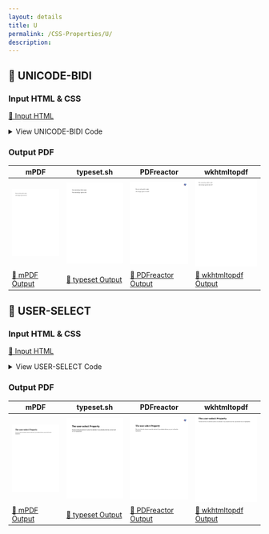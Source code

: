 ```yaml
---
layout: details
title: U
permalink: /CSS-Properties/U/
description: 
---
```




## 🔬 UNICODE-BIDI

### Input HTML & CSS

[📄 Input HTML](https://raw.githubusercontent.com/azettl/compare.html2pdf.tools/master//html/CSS%20Properties/U/unicode-bidi.html)

<details>
    <summary>
        View UNICODE-BIDI Code
    </summary>
    <pre><code class="hljs xml"><span class="hljs-meta">&lt;!DOCTYPE <span class="hljs-meta-keyword">html</span>&gt;</span>
<span class="hljs-comment">&lt;!-- Sample from https://css-tricks.com/almanac/properties/d/direction/ --&gt;</span>
<span class="hljs-tag">&lt;<span class="hljs-name">html</span> <span class="hljs-attr">lang</span>=<span class="hljs-string">"en"</span>&gt;</span>
    <span class="hljs-tag">&lt;<span class="hljs-name">head</span>&gt;</span>
        <span class="hljs-tag">&lt;<span class="hljs-name">style</span>&gt;</span><span class="css">
        *<span class="hljs-selector-attr">[dir=<span class="hljs-string">"ltr"</span>]</span> { <span class="hljs-attribute">direction</span>: ltr; <span class="hljs-attribute">unicode-bidi</span>: embed; }

*<span class="hljs-selector-attr">[dir=<span class="hljs-string">"rtl"</span>]</span> { <span class="hljs-attribute">direction</span>: rtl; <span class="hljs-attribute">unicode-bidi</span>: embed; }

<span class="hljs-selector-tag">bdo</span><span class="hljs-selector-attr">[dir=<span class="hljs-string">"ltr"</span>]</span> { <span class="hljs-attribute">direction</span>: ltr; <span class="hljs-attribute">unicode-bidi</span>: bidi-override; }

<span class="hljs-selector-tag">bdo</span><span class="hljs-selector-attr">[dir=<span class="hljs-string">"rtl"</span>]</span> { <span class="hljs-attribute">direction</span>: rtl; <span class="hljs-attribute">unicode-bidi</span>: bidi-override; }
        </span><span class="hljs-tag">&lt;/<span class="hljs-name">style</span>&gt;</span>
    <span class="hljs-tag">&lt;/<span class="hljs-name">head</span>&gt;</span>
    <span class="hljs-tag">&lt;<span class="hljs-name">body</span>&gt;</span>
        <span class="hljs-tag">&lt;<span class="hljs-name">p</span>&gt;</span>This text will go left to right.<span class="hljs-tag">&lt;/<span class="hljs-name">p</span>&gt;</span>
        <span class="hljs-tag">&lt;<span class="hljs-name">p</span>&gt;</span><span class="hljs-tag">&lt;<span class="hljs-name">bdo</span> <span class="hljs-attr">dir</span>=<span class="hljs-string">"rtl"</span>&gt;</span>This text will go right to left.<span class="hljs-tag">&lt;/<span class="hljs-name">bdo</span>&gt;</span><span class="hljs-tag">&lt;/<span class="hljs-name">p</span>&gt;</span>
    <span class="hljs-tag">&lt;/<span class="hljs-name">body</span>&gt;</span>
<span class="hljs-tag">&lt;/<span class="hljs-name">html</span>&gt;</span></code><button class='button-code-copy'>📋 Copy Code</button></pre>
</details>

### Output PDF

| mPDF | typeset.sh | PDFreactor | wkhtmltopdf
|---------|---------|---------|---------|
| ![mPDF Preview](mpdf__html_CSS_Properties_U_unicode-bidi.html.png) | ![typeset Preview](typeset__html_CSS_Properties_U_unicode-bidi.html.png) | ![PDFreactor Preview](pdfreactor__html_CSS_Properties_U_unicode-bidi.html.png) | ![wkhtmltopdf Preview](wkhtmltopdf__html_CSS_Properties_U_unicode-bidi.html.png) |
| [📕 mPDF Output](mpdf__html_CSS_Properties_U_unicode-bidi.html.pdf) | [📕 typeset Output](typeset__html_CSS_Properties_U_unicode-bidi.html.pdf) | [📕 PDFreactor Output](pdfreactor__html_CSS_Properties_U_unicode-bidi.html.pdf) | [📕 wkhtmltopdf Output](wkhtmltopdf__html_CSS_Properties_U_unicode-bidi.html.pdf) |

## 🔬 USER-SELECT

### Input HTML & CSS

[📄 Input HTML](https://raw.githubusercontent.com/azettl/compare.html2pdf.tools/master//html/CSS%20Properties/U/user-select.html)

<details>
    <summary>
        View USER-SELECT Code
    </summary>
    <pre><code class="hljs xml"><span class="hljs-meta">&lt;!DOCTYPE <span class="hljs-meta-keyword">html</span>&gt;</span>
<span class="hljs-comment">&lt;!-- Sample from https://www.w3schools.com/cssref/tryit.asp?filename=trycss3_user-select --&gt;</span>
<span class="hljs-tag">&lt;<span class="hljs-name">html</span> <span class="hljs-attr">lang</span>=<span class="hljs-string">"en"</span>&gt;</span>
    <span class="hljs-tag">&lt;<span class="hljs-name">head</span>&gt;</span>
        <span class="hljs-tag">&lt;<span class="hljs-name">style</span>&gt;</span><span class="css">
        <span class="hljs-selector-tag">div</span> {
  <span class="hljs-attribute">-webkit-user-select</span>: none; <span class="hljs-comment">/* Safari */</span>
  <span class="hljs-attribute">-ms-user-select</span>: none; <span class="hljs-comment">/* IE 10+ and Edge */</span>
  <span class="hljs-attribute">user-select</span>: none; <span class="hljs-comment">/* Standard syntax */</span>
}
        </span><span class="hljs-tag">&lt;/<span class="hljs-name">style</span>&gt;</span>
    <span class="hljs-tag">&lt;/<span class="hljs-name">head</span>&gt;</span>
    <span class="hljs-tag">&lt;<span class="hljs-name">body</span>&gt;</span>
        <span class="hljs-tag">&lt;<span class="hljs-name">h1</span>&gt;</span>The user-select Property<span class="hljs-tag">&lt;/<span class="hljs-name">h1</span>&gt;</span>

        <span class="hljs-tag">&lt;<span class="hljs-name">div</span>&gt;</span>The text of this div element cannot be selected. If you double-click me, my text will not be highlighted.<span class="hljs-tag">&lt;/<span class="hljs-name">div</span>&gt;</span>
    <span class="hljs-tag">&lt;/<span class="hljs-name">body</span>&gt;</span>
<span class="hljs-tag">&lt;/<span class="hljs-name">html</span>&gt;</span></code><button class='button-code-copy'>📋 Copy Code</button></pre>
</details>

### Output PDF

| mPDF | typeset.sh | PDFreactor | wkhtmltopdf
|---------|---------|---------|---------|
| ![mPDF Preview](mpdf__html_CSS_Properties_U_user-select.html.png) | ![typeset Preview](typeset__html_CSS_Properties_U_user-select.html.png) | ![PDFreactor Preview](pdfreactor__html_CSS_Properties_U_user-select.html.png) | ![wkhtmltopdf Preview](wkhtmltopdf__html_CSS_Properties_U_user-select.html.png) |
| [📕 mPDF Output](mpdf__html_CSS_Properties_U_user-select.html.pdf) | [📕 typeset Output](typeset__html_CSS_Properties_U_user-select.html.pdf) | [📕 PDFreactor Output](pdfreactor__html_CSS_Properties_U_user-select.html.pdf) | [📕 wkhtmltopdf Output](wkhtmltopdf__html_CSS_Properties_U_user-select.html.pdf) |


